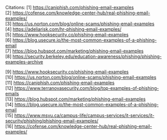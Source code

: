Citations: [1] https://caniphish.com/phishing-email-examples <br>
[2] https://cofense.com/knowledge-center-hub/real-phishing-email-examples/ <br>
[3] https://us.norton.com/blog/online-scams/phishing-email-examples<br>
[4] https://adeliarisk.com/hr-phishing-email-examples/ <br>
[5] https://www.hooksecurity.co/phishing-email-examples <br>
[6] https://blog.usecure.io/the-most-common-examples-of-a-phishing-email <br>
[7] https://blog.hubspot.com/marketing/phishing-email-examples <br>
[8] https://security.berkeley.edu/education-awareness/phishing/phishing-examples-archive<br>

[9] https://www.hooksecurity.co/phishing-email-examples<br>
[10] https://us.norton.com/blog/online-scams/phishing-email-examples<br>
[11] https://caniphish.com/phishing-email-examples<br>
[12] https://www.terranovasecurity.com/blog/top-examples-of-phishing-emails<br>
[13] https://blog.hubspot.com/marketing/phishing-email-examples<br>
[14] https://blog.usecure.io/the-most-common-examples-of-a-phishing-email<br>
[15] https://www.msvu.ca/campus-life/campus-services/it-services/it-security/phishing/phishing-email-examples/<br>
[16] https://cofense.com/knowledge-center-hub/real-phishing-email-examples/<br>
